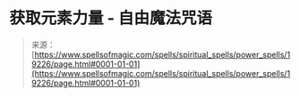 <!--yml

category: 未分类

date: 2024-06-12 19:01:03

-->

# 获取元素力量 - 自由魔法咒语

> 来源：[https://www.spellsofmagic.com/spells/spiritual_spells/power_spells/19226/page.html#0001-01-01](https://www.spellsofmagic.com/spells/spiritual_spells/power_spells/19226/page.html#0001-01-01)
